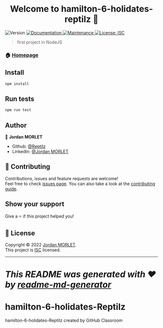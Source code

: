 
<h1 align="center">Welcome to hamilton-6-holidates-reptilz 👋</h1>
<p>
  <img alt="Version" src="https://img.shields.io/badge/version-1.0.0-blue.svg?cacheSeconds=2592000" />
  <a href="https://github.com/becodeorg/hamilton-6-holidates-Reptilz#readme" target="_blank">
    <img alt="Documentation" src="https://img.shields.io/badge/documentation-yes-brightgreen.svg" />
  </a>
  <a href="https://github.com/becodeorg/hamilton-6-holidates-Reptilz/graphs/commit-activity" target="_blank">
    <img alt="Maintenance" src="https://img.shields.io/badge/Maintained%3F-yes-green.svg" />
  </a>
  <a href="https://github.com/becodeorg/hamilton-6-holidates-Reptilz/blob/master/LICENSE" target="_blank">
    <img alt="License: ISC" src="https://img.shields.io/github/license/Reptilz/hamilton-6-holidates-reptilz" />
  </a>
</p>

> first project in NodeJS

### 🏠 [Homepage](https://github.com/becodeorg/hamilton-6-holidates-Reptilz#readme)

## Install

```sh
npm install
```

## Run tests

```sh
npm run test
```

## Author

👤 **Jordan MORLET**

* Github: [@Reptilz](https://github.com/Reptilz)
* LinkedIn: [@Jordan MORLET](https://www.linkedin.com/in/jordan-morlet-18481619a/)

## 🤝 Contributing

Contributions, issues and feature requests are welcome!<br />Feel free to check [issues page](https://github.com/becodeorg/hamilton-6-holidates-Reptilz/issues). You can also take a look at the [contributing guide](https://github.com/becodeorg/hamilton-6-holidates-Reptilz/blob/master/CONTRIBUTING.md).

## Show your support

Give a ⭐️ if this project helped you!

## 📝 License

Copyright © 2022 [Jordan MORLET](https://github.com/Reptilz).<br />
This project is [ISC](https://github.com/becodeorg/hamilton-6-holidates-Reptilz/blob/master/LICENSE) licensed.

***
_This README was generated with ❤️ by [readme-md-generator](https://github.com/kefranabg/readme-md-generator)_
=======
# hamilton-6-holidates-Reptilz
hamilton-6-holidates-Reptilz created by GitHub Classroom


